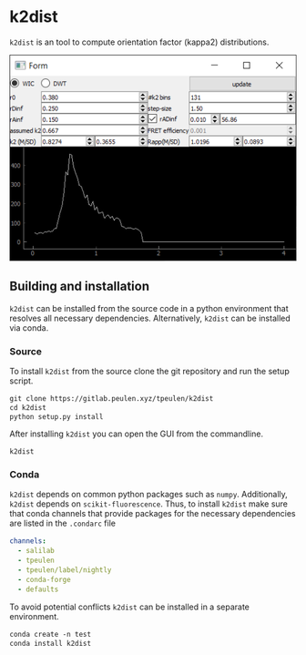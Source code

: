 # k2dist

``k2dist`` is an tool to compute orientation factor (kappa2) distributions.

![k2dist GUI][1]


## Building and installation
``k2dist`` can be installed from the source code in a python environment that
resolves all necessary dependencies. Alternatively, ``k2dist`` can be installed 
via conda.

### Source
To install ``k2dist`` from the source clone the git repository and run the
setup script.

```commandline
git clone https://gitlab.peulen.xyz/tpeulen/k2dist
cd k2dist
python setup.py install
```
After installing ``k2dist`` you can open the GUI from the commandline.

```commandline
k2dist
```

### Conda
``k2dist`` depends on common python packages such as ``numpy``. Additionally, ``k2dist`` depends on 
``scikit-fluorescence``. Thus, to install ``k2dist`` make sure that conda channels that provide packages for the necessary
dependencies are listed in the ``.condarc`` file 

```yaml
channels:
  - salilab
  - tpeulen
  - tpeulen/label/nightly
  - conda-forge
  - defaults
```

To avoid potential conflicts ``k2dist`` can be installed in a separate environment. 

```commandline
conda create -n test
conda install k2dist
```


[1]: doc/gui.png "k2dist GUI"
